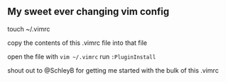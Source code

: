 ## My sweet ever changing vim config

touch ~/.vimrc

copy the contents of this .vimrc file into that file

open the file with `vim ~/.vimrc`
run `:PluginInstall`

shout out to @SchleyB for getting me started with the bulk of this .vimrc
